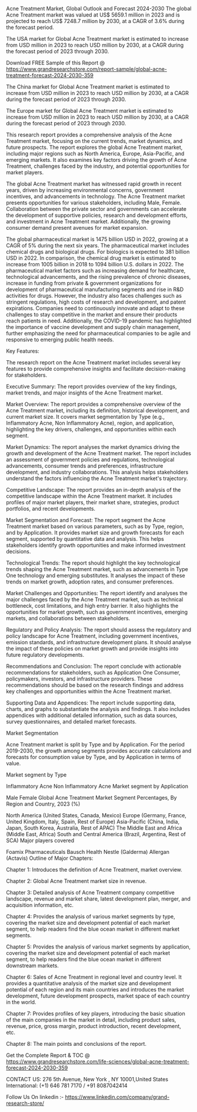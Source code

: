 Acne Treatment Market, Global Outlook and Forecast 2024-2030
The global Acne Treatment market was valued at US$ 5659.1 million in 2023 and is projected to reach US$ 7248.7 million by 2030, at a CAGR of 3.6% during the forecast period.

The USA market for Global Acne Treatment market is estimated to increase from USD million in 2023 to reach USD million by 2030, at a CAGR during the forecast period of 2023 through 2030.

Download FREE Sample of this Report @ https://www.grandresearchstore.com/report-sample/global-acne-treatment-forecast-2024-2030-359

The China market for Global Acne Treatment market is estimated to increase from USD million in 2023 to reach USD million by 2030, at a CAGR during the forecast period of 2023 through 2030.

The Europe market for Global Acne Treatment market is estimated to increase from USD million in 2023 to reach USD million by 2030, at a CAGR during the forecast period of 2023 through 2030.

This research report provides a comprehensive analysis of the Acne Treatment market, focusing on the current trends, market dynamics, and future prospects. The report explores the global Acne Treatment market, including major regions such as North America, Europe, Asia-Pacific, and emerging markets. It also examines key factors driving the growth of Acne Treatment, challenges faced by the industry, and potential opportunities for market players.

The global Acne Treatment market has witnessed rapid growth in recent years, driven by increasing environmental concerns, government incentives, and advancements in technology. The Acne Treatment market presents opportunities for various stakeholders, including Male, Female. Collaboration between the private sector and governments can accelerate the development of supportive policies, research and development efforts, and investment in Acne Treatment market. Additionally, the growing consumer demand present avenues for market expansion.

The global pharmaceutical market is 1475 billion USD in 2022, growing at a CAGR of 5% during the next six years. The pharmaceutical market includes chemical drugs and biological drugs. For biologics is expected to 381 billion USD in 2022. In comparison, the chemical drug market is estimated to increase from 1005 billion in 2018 to 1094 billion U.S. dollars in 2022. The pharmaceutical market factors such as increasing demand for healthcare, technological advancements, and the rising prevalence of chronic diseases, increase in funding from private & government organizations for development of pharmaceutical manufacturing segments and rise in R&D activities for drugs. However, the industry also faces challenges such as stringent regulations, high costs of research and development, and patent expirations. Companies need to continuously innovate and adapt to these challenges to stay competitive in the market and ensure their products reach patients in need. Additionally, the COVID-19 pandemic has highlighted the importance of vaccine development and supply chain management, further emphasizing the need for pharmaceutical companies to be agile and responsive to emerging public health needs.

Key Features:

The research report on the Acne Treatment market includes several key features to provide comprehensive insights and facilitate decision-making for stakeholders.

Executive Summary: The report provides overview of the key findings, market trends, and major insights of the Acne Treatment market.

Market Overview: The report provides a comprehensive overview of the Acne Treatment market, including its definition, historical development, and current market size. It covers market segmentation by Type (e.g., Inflammatory Acne, Non Inflammatory Acne), region, and application, highlighting the key drivers, challenges, and opportunities within each segment.

Market Dynamics: The report analyses the market dynamics driving the growth and development of the Acne Treatment market. The report includes an assessment of government policies and regulations, technological advancements, consumer trends and preferences, infrastructure development, and industry collaborations. This analysis helps stakeholders understand the factors influencing the Acne Treatment market's trajectory.

Competitive Landscape: The report provides an in-depth analysis of the competitive landscape within the Acne Treatment market. It includes profiles of major market players, their market share, strategies, product portfolios, and recent developments.

Market Segmentation and Forecast: The report segment the Acne Treatment market based on various parameters, such as by Type, region, and by Application. It provides market size and growth forecasts for each segment, supported by quantitative data and analysis. This helps stakeholders identify growth opportunities and make informed investment decisions.

Technological Trends: The report should highlight the key technological trends shaping the Acne Treatment market, such as advancements in Type One technology and emerging substitutes. It analyses the impact of these trends on market growth, adoption rates, and consumer preferences.

Market Challenges and Opportunities: The report identify and analyses the major challenges faced by the Acne Treatment market, such as technical bottleneck, cost limitations, and high entry barrier. It also highlights the opportunities for market growth, such as government incentives, emerging markets, and collaborations between stakeholders.

Regulatory and Policy Analysis: The report should assess the regulatory and policy landscape for Acne Treatment, including government incentives, emission standards, and infrastructure development plans. It should analyse the impact of these policies on market growth and provide insights into future regulatory developments.

Recommendations and Conclusion: The report conclude with actionable recommendations for stakeholders, such as Application One Consumer, policymakers, investors, and infrastructure providers. These recommendations should be based on the research findings and address key challenges and opportunities within the Acne Treatment market.

Supporting Data and Appendices: The report include supporting data, charts, and graphs to substantiate the analysis and findings. It also includes appendices with additional detailed information, such as data sources, survey questionnaires, and detailed market forecasts.

Market Segmentation

Acne Treatment market is split by Type and by Application. For the period 2019-2030, the growth among segments provides accurate calculations and forecasts for consumption value by Type, and by Application in terms of value.

Market segment by Type

Inflammatory Acne
Non Inflammatory Acne
Market segment by Application

Male
Female
Global Acne Treatment Market Segment Percentages, By Region and Country, 2023 (%)

North America (United States, Canada, Mexico)
Europe (Germany, France, United Kingdom, Italy, Spain, Rest of Europe)
Asia-Pacific (China, India, Japan, South Korea, Australia, Rest of APAC)
The Middle East and Africa (Middle East, Africa)
South and Central America (Brazil, Argentina, Rest of SCA)
Major players covered

Foamix Pharmaceuticals
Bausch Health
Nestle (Galderma)
Allergan (Actavis)
Outline of Major Chapters:

Chapter 1: Introduces the definition of Acne Treatment, market overview.

Chapter 2: Global Acne Treatment market size in revenue.

Chapter 3: Detailed analysis of Acne Treatment company competitive landscape, revenue and market share, latest development plan, merger, and acquisition information, etc.

Chapter 4: Provides the analysis of various market segments by type, covering the market size and development potential of each market segment, to help readers find the blue ocean market in different market segments.

Chapter 5: Provides the analysis of various market segments by application, covering the market size and development potential of each market segment, to help readers find the blue ocean market in different downstream markets.

Chapter 6: Sales of Acne Treatment in regional level and country level. It provides a quantitative analysis of the market size and development potential of each region and its main countries and introduces the market development, future development prospects, market space of each country in the world.

Chapter 7: Provides profiles of key players, introducing the basic situation of the main companies in the market in detail, including product sales, revenue, price, gross margin, product introduction, recent development, etc.

Chapter 8: The main points and conclusions of the report.

Get the Complete Report & TOC @ https://www.grandresearchstore.com/life-sciences/global-acne-treatment-forecast-2024-2030-359

CONTACT US:
276 5th Avenue, New York , NY 10001,United States
International: (+1) 646 781 7170 / +91 8087042414

Follow Us On linkedin :- https://www.linkedin.com/company/grand-research-store/
